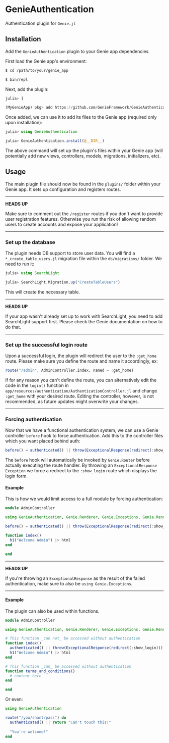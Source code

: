 # GenieAuthentication

Authentication plugin for `Genie.jl`

## Installation

Add the `GenieAuthentication` plugin to your Genie app dependencies.

First load the Genie app's environment:

```bash
$ cd /path/to/your/genie_app

$ bin/repl
```

Next, add the plugin:

```julia
julia> ]

(MyGenieApp) pkg> add https://github.com/GenieFramework/GenieAuthentication.jl#master
```

Once added, we can use it to add its files to the Genie app (required only upon installation):

```julia
julia> using GenieAuthentication

julia> GenieAuthentication.install(@__DIR__)
```

The above command will set up the plugin's files within your Genie app (will potentially add new views, controllers, models, migrations, initializers, etc).

## Usage

The main plugin file should now be found in the `plugins/` folder within your Genie app. It sets up configuration and registers routes.

---
**HEADS UP**

Make sure to comment out the `/register` routes if you don't want to provide user registration features. Otherwise you run the risk of allowing random users to create accounts and expose your application!

---

### Set up the database

The plugin needs DB support to store user data. You will find a `*_create_table_users.jl` migration file within the `db/migrations/` folder. We need to run it:

```julia
julia> using SearchLight

julia> SearchLight.Migration.up("CreateTableUsers")
```

This will create the necessary table.

---
**HEADS UP**

If your app wasn't already set up to work with SearchLight, you need to add SearchLight support first. Please check the Genie documentation on how to do that.

---

### Set up the successful login route

Upon a successful login, the plugin will redirect the user to the `:get_home` route. Please make sure you define the route and name it accordingly, ex: 

```julia
route("/admin", AdminController.index, named = :get_home)
```

If for any reason you can't define the route, you can alternatively edit the code in the `login()` function in `app/resources/authentication/AuthenticationController.jl` and change `:get_home` with your desired route. Editing the controller, however, is not recommended, as future updates might overwrite your changes. 

---

### Forcing authentication

Now that we have a functional authentication system, we can use a Genie controller `before` hook to force authentication. Add this to the controller files which you want placed behind auth:

```julia
before() = authenticated() || throw(ExceptionalResponse(redirect(:show_login)))
```

The `before` hook will automatically be invoked by `Genie.Router` before actually executing the route handler. By throwing an `ExceptionalResponse` `Exception` we force a redirect to the `:show_login` route which displays the login form. 

#### Example

This is how we would limit access to a full module by forcing authentication: 

```julia
module AdminController

using GenieAuthentication, Genie.Renderer, Genie.Exceptions, Genie.Renderer.Html

before() = authenticated() || throw(ExceptionalResponse(redirect(:show_login)))

function index()
  h1("Welcome Admin") |> html
end

end
```

---
**HEADS UP**

If you're throwing an `ExceptionalResponse` as the result of the failed authentication, make sure to also be `using Genie.Exceptions`. 

---

#### Example

The plugin can also be used within functions. 

```julia
module AdminController

using GenieAuthentication, Genie.Renderer, Genie.Exceptions, Genie.Renderer.Html

# This function _can not_ be accessed without authentication
function index()
  authenticated() || throw(ExceptionalResponse(redirect(:show_login)))
  h1("Welcome Admin") |> html
end

# This function _can_ be accessed without authentication
function terms_and_conditions()
  # content here
end

end
```

Or even: 

```julia
using GenieAuthentication

route("/you/shant/pass") do 
  authenticated() || return "Can't touch this!"
  
  "You're welcome!"
end
```

